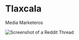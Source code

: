 # Tlaxcala
Media Marketeros 

![Screenshot of a Reddit Thread]([https://myoctocat.com/assets/images/base-octocat.svg](https://github.com/unify34/Tlaxcala/blob/main/IMG_5884.png))

